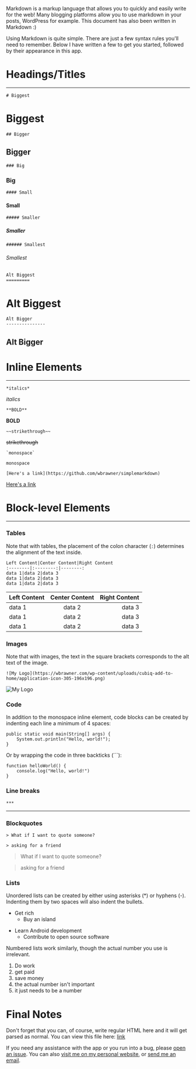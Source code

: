 Markdown is a markup language that allows you to quickly and easily write for the web! Many blogging platforms allow you to use markdown in your posts, WordPress for example. This document has also been written in Markdown :)

Using Markdown is quite simple. There are just a few syntax rules you'll need to remember. Below I have written a few to get you started, followed by their appearance in this app.

# Headings/Titles

***

`# Biggest`

# Biggest

`## Bigger`

## Bigger

`### Big`

### Big

`#### Small`

#### Small

`##### Smaller`

##### Smaller

`###### Smallest`

###### Smallest

```
Alt Biggest
=========
```

Alt Biggest
=========

```
Alt Bigger
---------------
```

Alt Bigger
---------------

# Inline Elements

***

`*italics*`

*italics*

`**BOLD**`

**BOLD**

`~~strikethrough~~`

~~strikethrough~~

```
`monospace`
```

`monospace`

```
[Here's a link](https://github.com/wbrawner/simplemarkdown)
```

[Here's a link](https://github.com/wbrawner/simplemarkdown)

# Block-level Elements

***

### Tables

Note that with tables, the placement of the colon character (`:`) determines the alignment of the text inside.

```
Left Content|Center Content|Right Content
:--------|:--------:|--------:
data 1|data 2|data 3
data 1|data 2|data 3
data 1|data 2|data 3
```

Left Content|Center Content|Right Content
:--------|:--------:|--------:
data 1|data 2|data 3
data 1|data 2|data 3
data 1|data 2|data 3

### Images

Note that with images, the text in the square brackets corresponds to the alt text of the image.

```
![My Logo](https://wbrawner.com/wp-content/uploads/cubiq-add-to-home/application-icon-305-196x196.png)
```

![My Logo](https://wbrawner.com/wp-content/uploads/cubiq-add-to-home/application-icon-305-196x196.png)

### Code 

In addition to the monospace inline element, code blocks can be created by indenting each line a minimum of 4 spaces:

    public static void main(String[] args) {
        System.out.println("Hello, world!");
    }

Or by wrapping the code in three backticks (\`\`\`):

```
function helloWorld() {
    console.log("Hello, world!")
}
```

### Line breaks

`***`

***

### Blockquotes

```
> What if I want to quote someone?

> asking for a friend
```

> What if I want to quote someone?

> asking for a friend

### Lists

Unordered lists can be created by either using asterisks (*) or hyphens (-). Indenting them by two spaces will also indent the bullets.

* Get rich
  * Buy an island
- Learn Android development
  - Contribute to open source software 

Numbered lists work similarly, though the actual number you use is irrelevant.

1. Do work
  0. get paid
  3. save money 
0. the actual number isn't important
  234234. it just needs to be a number 

# Final Notes

Don't forget that you can, of course, write regular HTML here and it will get parsed as normal. You can view this file here: [link](https://github.com/wbrawner/SimpleMarkdown/blob/master/app/src/main/assets/Cheatsheet.md)

If you need any assistance with the app or you run into a bug, please [open an issue](https://github.com/wbrawner/SimpleMarkdown/). You can also [visit me on my personal website](https://wbrawner.com), or [send me an email](billybrawner@gmail.com).